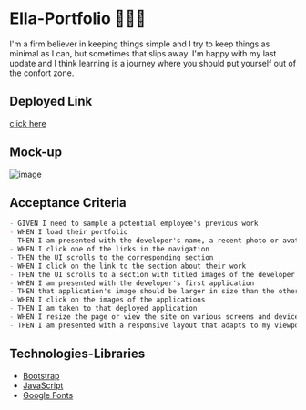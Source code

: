 # Ella-Portfolio 👩🏻‍💻

I'm a firm believer in keeping things simple and I try to keep things as minimal as I can, but sometimes that slips away. 
I'm happy with my last update and I think learning is a journey where you should put yourself out of the confort zone.

## Deployed Link 
[click here](https://ellaferreira.github.io/Ella-Portfolio/)


## Mock-up


![image](https://user-images.githubusercontent.com/84433857/133914946-eae0488f-55a2-4a2d-9ca0-d7f218eae75c.png)


## Acceptance Criteria

```md
- GIVEN I need to sample a potential employee's previous work
- WHEN I load their portfolio
- THEN I am presented with the developer's name, a recent photo or avatar, and links to sections about them, their work, and how to contact them
- WHEN I click one of the links in the navigation
- THEN the UI scrolls to the corresponding section
- WHEN I click on the link to the section about their work
- THEN the UI scrolls to a section with titled images of the developer's applications
- WHEN I am presented with the developer's first application
- THEN that application's image should be larger in size than the others
- WHEN I click on the images of the applications
- THEN I am taken to that deployed application
- WHEN I resize the page or view the site on various screens and devices
- THEN I am presented with a responsive layout that adapts to my viewport.
```
## Technologies-Libraries

- [Bootstrap](https://getbootstrap.com/) 
- [JavaScript](https://developer.mozilla.org/en-US/docs/Web/JavaScript) 
- [Google Fonts](https://fonts.google.com/)  






